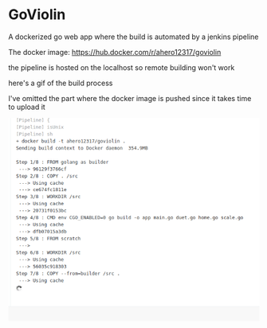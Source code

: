 # GoViolin
A dockerized go web app where the build is automated by a jenkins pipeline

The docker image: https://hub.docker.com/r/ahero12317/goviolin

the pipeline is hosted on the localhost so remote building won't work

here's a gif of the build process

I've omitted the part where the docker image is pushed since it takes time to upload it

![Alt Text](https://github.com/ahero12317/GoViolin/blob/master/Peek%202021-05-26%2000-20.gif)
